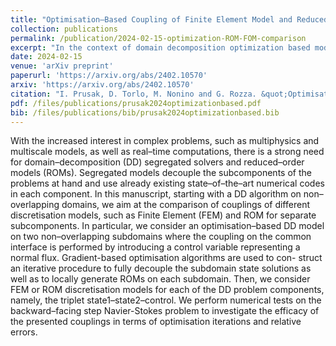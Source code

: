 ```yaml
---
title: "Optimisation–Based Coupling of Finite Element Model and Reduced Order Model for Computational Fluid Dynamics"
collection: publications
permalink: /publication/2024-02-15-optimization-ROM-FOM-comparison
excerpt: "In the context of domain decomposition optimization based models, we compare different couplings of full and reduced order models of each subcomponent."
date: 2024-02-15
venue: 'arXiv preprint'
paperurl: 'https://arxiv.org/abs/2402.10570'
arxiv: 'https://arxiv.org/abs/2402.10570'
citation: "I. Prusak, D. Torlo, M. Nonino and G. Rozza. &quot;Optimisation–Based Coupling of Finite Element Model and Reduced Order Model for Computational Fluid Dynamics.&quot; (2024) <i>arXiv preprint</i>, arXiv:2402.10570."
pdf: /files/publications/prusak2024optimizationbased.pdf
bib: /files/publications/bib/prusak2024optimizationbased.bib
---
```

With the increased interest in complex problems, such as multiphysics
and multiscale models, as well as real–time computations, there is a strong need
for domain–decomposition (DD) segregated solvers and reduced–order models
(ROMs). Segregated models decouple the subcomponents of the problems at hand
and use already existing state–of–the–art numerical codes in each component. In
this manuscript, starting with a DD algorithm on non–overlapping domains, we aim
at the comparison of couplings of different discretisation models, such as Finite
Element (FEM) and ROM for separate subcomponents. In particular, we consider
an optimisation–based DD model on two non–overlapping subdomains where the
coupling on the common interface is performed by introducing a control variable
representing a normal flux. Gradient-based optimisation algorithms are used to con-
struct an iterative procedure to fully decouple the subdomain state solutions as
well as to locally generate ROMs on each subdomain. Then, we consider FEM or
ROM discretisation models for each of the DD problem components, namely, the
triplet state1–state2–control. We perform numerical tests on the backward–facing
step Navier-Stokes problem to investigate the efficacy of the presented couplings in
terms of optimisation iterations and relative errors.
